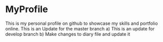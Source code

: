 # MyProfile
This is my personal profile on github to showcase my skills and portfolio online.
This is an Update for the master branch
a) This is an update for develop branch
b) Make changes to diary file and update it
